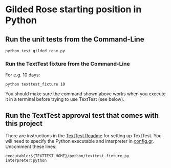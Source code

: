 # Gilded Rose starting position in Python

## Run the unit tests from the Command-Line

```
python test_gilded_rose.py
```

### Run the TextTest fixture from the Command-Line

For e.g. 10 days:

```
python texttest_fixture 10
```

You should make sure the command shown above works when you execute it in a terminal before trying to use TextTest (see below).


## Run the TextTest approval test that comes with this project

There are instructions in the [TextTest Readme](../texttests/README.md) for setting up TextTest. You will need to specify the Python executable and interpreter in [config.gr](../texttests/config.gr). Uncomment these lines:

    executable:${TEXTTEST_HOME}/python/texttest_fixture.py
    interpreter:python
